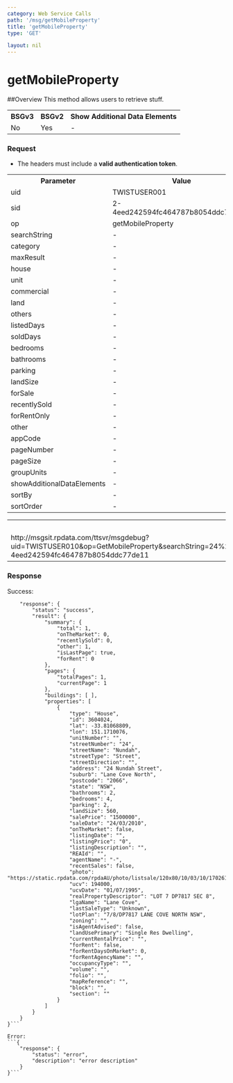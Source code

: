 ```yaml
---
category: Web Service Calls
path: '/msg/getMobileProperty'
title: 'getMobileProperty'
type: 'GET'

layout: nil
---
```


# getMobileProperty

##Overview
This method allows users to retrieve stuff.

<table>
	<tbody>
	<tr>
		<th>BSGv3</th>
		<th>BSGv2</th>
		<th>Show Additional Data Elements</th>
	</tr>
	<tr>
		<td>No</td>
		<td>Yes</td>
		<td>-</td>
	</tr>

</tbody>
</table>

### Request

* The headers must include a **valid authentication token**.

<table>
	<tbody>
	<tr>
		<th>Parameter</th>
		<th>Value</th>
	</tr>
	<tr>
		<td>uid</td>
		<td>TWISTUSER001</td>
	</tr>
	<tr>
		<td>sid</td>
		<td>2-4eed242594fc464787b8054ddc77de11</td>
	</tr>
	<tr>
		<td>op</td>
		<td>getMobileProperty</td>
	</tr>
	<tr>
		<td>searchString</td>
		<td>-</td>
	</tr>
	<tr>
		<td>category</td>
		<td>-</td>
	</tr>
	<tr>
		<td>maxResult</td>
		<td>-</td>
	</tr>
	<tr>
		<td>house</td>
		<td>-</td>
	</tr>
	<tr>
		<td>unit</td>
		<td>-</td>
	</tr>
	<tr>
		<td>commercial</td>
		<td>-</td>
	</tr>
	<tr>
		<td>land</td>
		<td>-</td>
	</tr>
	<tr>
		<td>others</td>
		<td>-</td>
	</tr>
	<tr>
		<td>listedDays</td>
		<td>-</td>
	</tr>
	<tr>
		<td>soldDays</td>
		<td>-</td>
	</tr>
	<tr>
		<td>bedrooms</td>
		<td>-</td>
	</tr>
	<tr>
		<td>bathrooms</td>
		<td>-</td>
	</tr>
	<tr>
		<td>parking</td>
		<td>-</td>
	</tr>
	<tr>
		<td>landSize</td>
		<td>-</td>
	</tr>
	<tr>
		<td>forSale</td>
		<td>-</td>
	</tr>
	<tr>
		<td>recentlySold</td>
		<td>-</td>
	</tr>
	<tr>
		<td>forRentOnly</td>
		<td>-</td>
	</tr>
	<tr>
		<td>other</td>
		<td>-</td>
	</tr>
	<tr>
		<td>appCode</td>
		<td>-</td>
	</tr>
	<tr>
		<td>pageNumber</td>
		<td>-</td>
	</tr>
	<tr>
		<td>pageSize</td>
		<td>-</td>
	</tr>
	<tr>
		<td>groupUnits</td>
		<td>-</td>
	</tr>
	<tr>
		<td>showAdditionalDataElements</td>
		<td>-</td>
	</tr>
	<tr>
		<td>sortBy</td>
		<td>-</td>
	</tr>
	<tr>
		<td>sortOrder</td>
		<td>-</td>
	</tr>
</tbody>
</table>

<div id="msgtesturl">
<table>
	<tbody>
	<tr>
		<th>Test URL MSG Agent -MSGSIT:</th>
	</tr>
	<tr>
		<td>http://msgsit.rpdata.com/ttsvr/msgdebug?uid=TWISTUSER010&op=GetMobileProperty&searchString=24%20Nundah%20Street%20Lane%20Cove%20North%20NSW%202066&maxResult=10&category=1&sid=2-4eed242594fc464787b8054ddc77de11
		</td>
	</tr>
</tbody>
</table>
</div>

### Response

Success:
```{
    "response": {
        "status": "success",
        "result": {
            "summary": {
                "total": 1,
                "onTheMarket": 0,
                "recentlySold": 0,
                "other": 1,
                "isLastPage": true,
                "forRent": 0
            },
            "pages": {
                "totalPages": 1,
                "currentPage": 1
            },
            "buildings": [ ],
            "properties": [
                {
                    "type": "House",
                    "id": 3604024,
                    "lat": -33.81068809,
                    "lon": 151.1710076,
                    "unitNumber": "",
                    "streetNumber": "24",
                    "streetName": "Nundah",
                    "streetType": "Street",
                    "streetDirection": "",
                    "address": "24 Nundah Street",
                    "suburb": "Lane Cove North",
                    "postcode": "2066",
                    "state": "NSW",
                    "bathrooms": 2,
                    "bedrooms": 4,
                    "parking": 2,
                    "landSize": 560,
                    "salePrice": "1500000",
                    "saleDate": "24/03/2010",
                    "onTheMarket": false,
                    "listingDate": "",
                    "listingPrice": "0",
                    "listingDescription": "",
                    "REAId": "",
                    "agentName": "-",
                    "recentSales": false,
                    "photo": "https://static.rpdata.com/rpdaAU/photo/listsale/120x80/10/03/10/17026141/17026141_1.JPG",
                    "ucv": 194000,
                    "ucvDate": "01/07/1995",
                    "realPropertyDescriptor": "LOT 7 DP7817 SEC 8",
                    "lgaName": "Lane Cove",
                    "lastSaleType": "Unknown",
                    "lotPlan": "7/8/DP7817 LANE COVE NORTH NSW",
                    "zoning": "",
                    "isAgentAdvised": false,
                    "landUsePrimary": "Single Res Dwelling",
                    "currentRentalPrice": "",
                    "forRent": false,
                    "forRentDaysOnMarket": 0,
                    "forRentAgencyName": "",
                    "occupancyType": "",
                    "volume": "",
                    "folio": "",
                    "mapReference": "",
                    "block": "",
                    "section": ""
                }
            ]
        }
    }
}```

Error:
```{
    "response": {
        "status": "error",
        "description": "error description"
    }
}```